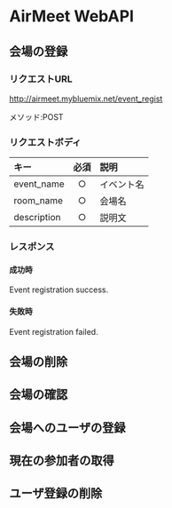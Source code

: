 # AirMeet WebAPI

## 会場の登録
### リクエストURL
http://airmeet.mybluemix.net/event_regist

メソッド:POST

### リクエストボディ
|キー|必須|説明|
|:--|:--:|:--|
|event_name|○|イベント名|
|room_name|○|会場名|
|description|○|説明文|


### レスポンス
#### 成功時
Event registration success.

#### 失敗時
Event registration failed.

## 会場の削除

## 会場の確認

## 会場へのユーザの登録

## 現在の参加者の取得

## ユーザ登録の削除
